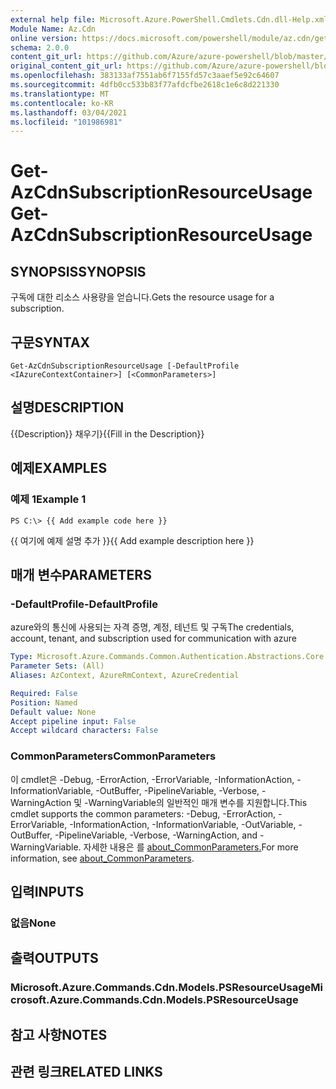 ```yaml
---
external help file: Microsoft.Azure.PowerShell.Cmdlets.Cdn.dll-Help.xml
Module Name: Az.Cdn
online version: https://docs.microsoft.com/powershell/module/az.cdn/get-azcdnsubscriptionresourceusage
schema: 2.0.0
content_git_url: https://github.com/Azure/azure-powershell/blob/master/src/Cdn/Cdn/help/Get-AzCdnSubscriptionResourceUsage.md
original_content_git_url: https://github.com/Azure/azure-powershell/blob/master/src/Cdn/Cdn/help/Get-AzCdnSubscriptionResourceUsage.md
ms.openlocfilehash: 383133af7551ab6f7155fd57c3aaef5e92c64607
ms.sourcegitcommit: 4dfb0cc533b83f77afdcfbe2618c1e6c8d221330
ms.translationtype: MT
ms.contentlocale: ko-KR
ms.lasthandoff: 03/04/2021
ms.locfileid: "101986981"
---
```

# <span data-ttu-id="daa43-101">Get-AzCdnSubscriptionResourceUsage</span><span class="sxs-lookup"><span data-stu-id="daa43-101">Get-AzCdnSubscriptionResourceUsage</span></span>

## <span data-ttu-id="daa43-102">SYNOPSIS</span><span class="sxs-lookup"><span data-stu-id="daa43-102">SYNOPSIS</span></span>
<span data-ttu-id="daa43-103">구독에 대한 리소스 사용량을 얻습니다.</span><span class="sxs-lookup"><span data-stu-id="daa43-103">Gets the resource usage for a subscription.</span></span>

## <span data-ttu-id="daa43-104">구문</span><span class="sxs-lookup"><span data-stu-id="daa43-104">SYNTAX</span></span>

```
Get-AzCdnSubscriptionResourceUsage [-DefaultProfile <IAzureContextContainer>] [<CommonParameters>]
```

## <span data-ttu-id="daa43-105">설명</span><span class="sxs-lookup"><span data-stu-id="daa43-105">DESCRIPTION</span></span>
<span data-ttu-id="daa43-106">{{Description}} 채우기}</span><span class="sxs-lookup"><span data-stu-id="daa43-106">{{Fill in the Description}}</span></span>

## <span data-ttu-id="daa43-107">예제</span><span class="sxs-lookup"><span data-stu-id="daa43-107">EXAMPLES</span></span>

### <span data-ttu-id="daa43-108">예제 1</span><span class="sxs-lookup"><span data-stu-id="daa43-108">Example 1</span></span>
```
PS C:\> {{ Add example code here }}
```

<span data-ttu-id="daa43-109">{{ 여기에 예제 설명 추가 }}</span><span class="sxs-lookup"><span data-stu-id="daa43-109">{{ Add example description here }}</span></span>

## <span data-ttu-id="daa43-110">매개 변수</span><span class="sxs-lookup"><span data-stu-id="daa43-110">PARAMETERS</span></span>

### <span data-ttu-id="daa43-111">-DefaultProfile</span><span class="sxs-lookup"><span data-stu-id="daa43-111">-DefaultProfile</span></span>
<span data-ttu-id="daa43-112">azure와의 통신에 사용되는 자격 증명, 계정, 테넌트 및 구독</span><span class="sxs-lookup"><span data-stu-id="daa43-112">The credentials, account, tenant, and subscription used for communication with azure</span></span>

```yaml
Type: Microsoft.Azure.Commands.Common.Authentication.Abstractions.Core.IAzureContextContainer
Parameter Sets: (All)
Aliases: AzContext, AzureRmContext, AzureCredential

Required: False
Position: Named
Default value: None
Accept pipeline input: False
Accept wildcard characters: False
```

### <span data-ttu-id="daa43-113">CommonParameters</span><span class="sxs-lookup"><span data-stu-id="daa43-113">CommonParameters</span></span>
<span data-ttu-id="daa43-114">이 cmdlet은 -Debug, -ErrorAction, -ErrorVariable, -InformationAction, -InformationVariable, -OutBuffer, -PipelineVariable, -Verbose, -WarningAction 및 -WarningVariable의 일반적인 매개 변수를 지원합니다.</span><span class="sxs-lookup"><span data-stu-id="daa43-114">This cmdlet supports the common parameters: -Debug, -ErrorAction, -ErrorVariable, -InformationAction, -InformationVariable, -OutVariable, -OutBuffer, -PipelineVariable, -Verbose, -WarningAction, and -WarningVariable.</span></span> <span data-ttu-id="daa43-115">자세한 내용은 를 [about_CommonParameters.](http://go.microsoft.com/fwlink/?LinkID=113216)</span><span class="sxs-lookup"><span data-stu-id="daa43-115">For more information, see [about_CommonParameters](http://go.microsoft.com/fwlink/?LinkID=113216).</span></span>

## <span data-ttu-id="daa43-116">입력</span><span class="sxs-lookup"><span data-stu-id="daa43-116">INPUTS</span></span>

### <span data-ttu-id="daa43-117">없음</span><span class="sxs-lookup"><span data-stu-id="daa43-117">None</span></span>

## <span data-ttu-id="daa43-118">출력</span><span class="sxs-lookup"><span data-stu-id="daa43-118">OUTPUTS</span></span>

### <span data-ttu-id="daa43-119">Microsoft.Azure.Commands.Cdn.Models.PSResourceUsage</span><span class="sxs-lookup"><span data-stu-id="daa43-119">Microsoft.Azure.Commands.Cdn.Models.PSResourceUsage</span></span>

## <span data-ttu-id="daa43-120">참고 사항</span><span class="sxs-lookup"><span data-stu-id="daa43-120">NOTES</span></span>

## <span data-ttu-id="daa43-121">관련 링크</span><span class="sxs-lookup"><span data-stu-id="daa43-121">RELATED LINKS</span></span>

